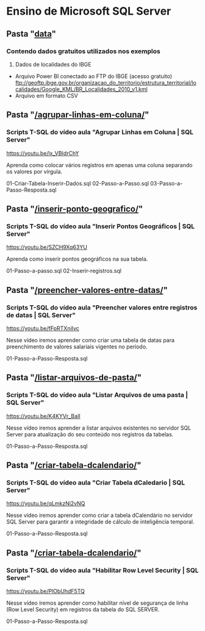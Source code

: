 # Ensino de Microsoft SQL Server 
## Pasta "[data](/data/)"

### Contendo dados gratuitos utilizados nos exemplos

1. Dados de localidades do IBGE
- Arquivo Power BI conectado ao FTP do IBGE (acesso gratuito)
ftp://geoftp.ibge.gov.br/organizacao_do_territorio/estrutura_territorial/localidades/Google_KML/BR_Localidades_2010_v1.kml
- Arquivo em formato CSV 


## Pasta "[/agrupar-linhas-em-coluna/](/agrupar-linhas-em-coluna/)"
### Scripts T-SQL do vídeo aula "Agrupar Linhas em Coluna | SQL Server"
https://youtu.be/lx_VBIdrChY

Aprenda como colocar vários registros em apenas uma coluna separando os valores por vírgula.

01-Criar-Tabela-Inserir-Dados.sql
02-Passo-a-Passo.sql
03-Passo-a-Passo-Resposta.sql


## Pasta "[/inserir-ponto-geografico/](/inserir-ponto-geografico/)"
### Scripts T-SQL do vídeo aula "Inserir Pontos Geográficos | SQL Server"
https://youtu.be/SZCH9Xq63YU

Aprenda como inserir pontos geográficos na sua tabela.

01-Passo-a-passo.sql
02-Inserir-registros.sql


## Pasta "[/preencher-valores-entre-datas/](/preencher-valores-entre-datas/)"
### Scripts T-SQL do vídeo aula "Preencher valores entre registros de datas | SQL Server"
https://youtu.be/fFpRTXniIvc

Nesse vídeo iremos aprender como criar uma tabela de datas para preenchimento de valores salariais vigentes no período.

01-Passo-a-Passo-Resposta.sql


## Pasta "[/listar-arquivos-de-pasta/](/listar-arquivos-de-pasta/)"
### Scripts T-SQL do vídeo aula "Listar Arquivos de uma pasta | SQL Server"
https://youtu.be/K4KYVr_BalI

Nesse vídeo iremos aprender a listar arquivos existentes no servidor SQL Server para atualização do seu conteúdo nos registros da tabelas.

01-Passo-a-Passo-Resposta.sql


## Pasta "[/criar-tabela-dcalendario/](/criar-tabela-dcalendario/)"
### Scripts T-SQL do vídeo aula "Criar Tabela dCaledario | SQL Server"
https://youtu.be/qLmkzNi2vNQ

Nesse vídeo iremos aprender como criar a tabela dCalendário no servidor SQL Server para garantir a integridade de cálculo de inteligência temporal.

01-Passo-a-Passo-Resposta.sql

## Pasta "[/criar-tabela-dcalendario/](/criar-tabela-dcalendario/)"
### Scripts T-SQL do vídeo aula "Habilitar Row Level Security | SQL Server"
https://youtu.be/PlObUhdF5TQ

Nesse vídeo iremos aprender como habilitar nível de segurança de linha (Row Level Security) em registros da tabela do SQL SERVER.

01-Passo-a-Passo-Resposta.sql

